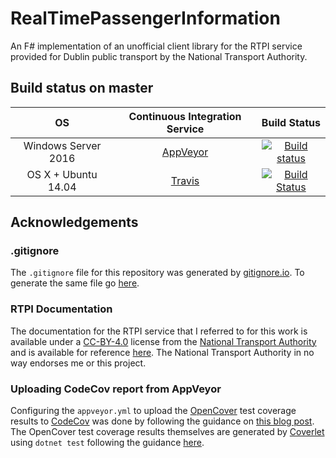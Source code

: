 # RealTimePassengerInformation

An F# implementation of an unofficial client library for the RTPI service provided for Dublin public transport by the National Transport Authority.

## Build status on master

| OS                  | Continuous Integration Service        | Build Status  |
| :-----------------: |:-------------------------------------:| :-----------: |
| Windows Server 2016 | [AppVeyor](https://www.appveyor.com/) | [![Build status](https://ci.appveyor.com/api/projects/status/6oqf0manxpf59h01/branch/master?svg=true)](https://ci.appveyor.com/project/m-harrison/realtimepassengerinformation/branch/master) |
| OS X + Ubuntu 14.04  | [Travis](https://travis-ci.org/)     | [![Build Status](https://travis-ci.org/m-harrison/RealTimePassengerInformation.svg?branch=master)](https://travis-ci.org/m-harrison/RealTimePassengerInformation)  |

## Acknowledgements

### .gitignore

The `.gitignore` file for this repository was generated by [gitignore.io](https://www.gitignore.io/). To generate the same file go [here](https://www.gitignore.io/api/fsharp,visualstudio).

### RTPI Documentation

The documentation for the RTPI service that I referred to for this work is available under a [CC-BY-4.0](https://creativecommons.org/licenses/by/4.0/) license from the [National Transport Authority](https://data.smartdublin.ie/organization/national-transport-authority) and is available for reference [here](https://data.smartdublin.ie/dataset/real-time-passenger-information-rtpi-for-dublin-bus-bus-eireann-luas-and-irish-rail). The National Transport Authority in no way endorses me or this project.

### Uploading CodeCov report from AppVeyor

Configuring the `appveyor.yml` to upload the [OpenCover](https://github.com/OpenCover/opencover) test coverage results to [CodeCov](https://codecov.io/) was done by following the guidance on [this blog post](https://www.appveyor.com/blog/2017/03/17/codecov/). The OpenCover test coverage results themselves are generated by [Coverlet](https://github.com/tonerdo/coverlet) using `dotnet test` following the guidance [here](https://github.com/tonerdo/coverlet/blob/master/README.md).